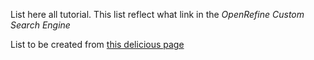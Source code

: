List here all tutorial. This list reflect what link in the _OpenRefine Custom Search Engine_

List to be created from [this delicious page](www.delicious.com/magdmartin)